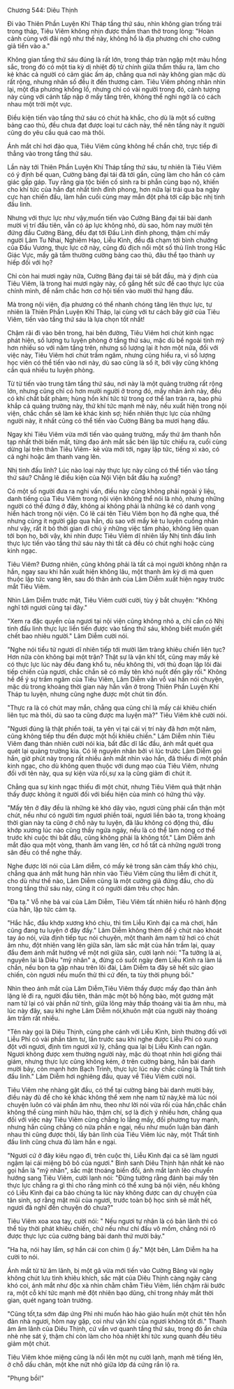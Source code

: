 




Chương 544: Diêu Thịnh


Đi vào Thiên Phần Luyện Khí Tháp tầng thứ sáu, nhìn không gian trống trải trong tháp, Tiêu Viêm không nhịn được thầm than thở trong lòng: "Hoàn cảnh cùng với đãi ngộ như thế này, không hổ là địa phương chỉ cho cường giả tiến vào a."

Không gian tầng thứ sáu đúng là rất lớn, trong tháp tràn ngập một màu hồng sắc, trong đó có một tia kỳ dị nhiệt độ từ chính giữa thẩm thấu ra, làm cho kẻ khác cả người có cảm giác ấm áp, chẳng qua nơi này không gian mặc dù rất rộng, nhưng nhân số đều ít đến thương cảm. Tiêu Viêm phóng nhãn nhìn lại, một địa phương khổng lồ, nhưng chỉ có vài người trong đó, cảnh tượng này cùng với cảnh tấp nập ở mấy tầng trên, không thể nghi ngờ là có cách nhau một trời một vực.

Điều kiện tiến vào tầng thứ sáu có chút hà khắc, cho dù là một số cường bảng cao thủ, đều chưa đạt được loại tư cách này, thế nên tầng này ít người cũng do yêu cầu quá cao mà thôi.

Ánh mắt chỉ hơi đảo qua, Tiêu Viêm cũng không hề chần chờ, trực tiếp đi thẳng vào trong tầng thứ sáu.

Lần này tới Thiên Phần Luyện Khí Tháp tầng thứ sáu, tự nhiên là Tiêu Viêm có ý định bế quan, Cường bảng đại tái đã tới gần, cũng làm cho hắn có cảm giác gấp gáp. Tuy rằng gia tộc biến cố sinh ra bi phẫn cùng bạo nộ, khiến cho khí tức của hắn đạt nhất tinh đỉnh phong, hơn nữa lại trải qua ba ngày cực hạn chiến đấu, làm hắn cuối cùng may mắn đột phá tới cấp bậc nhị tinh đấu linh.

Nhưng với thực lực như vậy,muốn tiến vào Cường Bảng đại tái bài danh mười vị trí đầu tiên, vẫn có áp lực không nhỏ, dù sao, hôm nay mười tên đứng đầu Cường Bảng, đều đạt tới Đấu Linh đỉnh phong, thậm chí mấy người Lâm Tu Nhai, Nghiêm Hạo, Liễu Kình, đều đã chạm tới bình chướng của Đấu Vương, thực lực cỡ này, cũng đủ địch nổi một số thủ lĩnh trong Hắc Giác Vực, mấy gã tầm thường cường bảng cao thủ, đâu thể tạo thành uy hiếp đối với họ?

Chỉ còn hai mươi ngày nữa, Cường Bảng đại tái sẽ bắt đầu, mà ý định của Tiêu Viêm, là trong hai mươi ngày này, cố gắng hết sức đề cao thực lực của chính mình, để nắm chắc hơn cơ hội tiến vào mười thứ hạng đầu.

Mà trong nội viện, địa phương có thể nhanh chóng tăng lên thực lực, tự nhiên là Thiên Phần Luyện Khí Tháp, lại cùng với tư cách bây giờ của Tiêu Viêm, tiến vào tầng thứ sáu là lựa chọn tốt nhất!

Chậm rãi đi vào bên trong, hai bên đường, Tiêu Viêm hơi chút kinh ngạc phát hiện, số lượng tu luyện phòng ở tầng thứ sáu, mặc dù bề ngoài tinh mỹ hơn nhiều so với năm tầng trên, nhưng số lượng lại ít hơn một nửa, đối với việc này, Tiêu Viêm hơi chút trầm ngâm, nhưng cũng hiểu ra, vì số lượng học viên có thể tiến vào nơi này, dù sao cũng là số ít, bởi vậy cũng không cần quá nhiều tu luyện phòng.

Từ từ tiến vào trung tâm tầng thứ sáu, nơi này là một quảng trường rất rộng lớn, nhưng cũng chỉ có hơn mười người ở trong đó, mấy nhân ảnh này, đều có khí chất bất phàm; hùng hồn khí tức từ trong cơ thể lan tràn ra, bao phủ khắp cả quảng trường này, thứ khí tức mạnh mẽ này, nếu xuất hiện trong nội viện, chắc chắn sẽ làm kẻ khác kinh sợ; hiển nhiên thực lực của những người này, ít nhất cũng có thể tiến vào Cường Bảng ba mươi hạng đầu.

Ngay khi Tiêu Viêm vừa mới tiến vào quảng trường, mấy thứ âm thanh hỗn tạp nhất thời biến mất, từng đạo ánh mắt sắc bén lập tức chiếu ra, cuối cùng dừng lại trên thân Tiêu Viêm- kẻ vừa mới tới, ngay lập tức, tiếng xì xào, có cả nghi hoặc âm thanh vang lên.

Nhị tinh đấu linh? Lúc nào loại này thực lực này cũng có thể tiến vào tầng thứ sáu? Chẳng lẽ điều kiện của Nội Viện bắt đầu hạ xuống?

Có một số người đưa ra nghi vấn, điều này cũng không phải ngoài ý liệu, danh tiếng của Tiêu Viêm trong nội viện không thể nói là nhỏ, nhưng những người có thể đứng ở đây, không ai không phải là những kẻ có danh vọng hiển hách trong nội viện. Có lẽ cái tên Tiêu Viêm bọn họ đã nghe qua, thế nhưng cũng ít người gặp qua hắn, dù sao với mấy kẻ tu luyện cuồng nhân như vậy, rất ít bỏ thời gian đi chú ý những việc tầm phào, không liên quan tới bọn họ, bởi vậy, khi nhìn được Tiêu Viêm dĩ nhiên lấy Nhị tinh đấu linh thực lực tiến vào tầng thứ sáu này thì tất cả đều có chút nghi hoặc cùng kinh ngạc.

Tiêu Viêm? Đương nhiên, cũng không phải là tất cả mọi người không nhận ra hắn, ngay sau khi hắn xuất hiện không lâu, một thanh âm kỳ dị mà quen thuộc lập tức vang lên, sau đó thân ảnh của Lâm Diễm xuất hiện ngay trước mắt Tiêu Viêm.

Nhìn Lâm Diễm trước mặt, Tiêu Viêm cười cười, tùy ý bắt chuyện: "Không nghĩ tới ngươi cũng tại đây."

"Xem ra đặc quyền của ngươi tại nội viện cũng không nhỏ a, chỉ cần có Nhị tinh đấu linh thực lực liền tiến được vào tầng thứ sáu, không biết muốn giết chết bao nhiêu người." Lâm Diễm cười nói.

"Nghe nói tiểu tử ngươi dĩ nhiên tiếp tới mười lăm tràng khiêu chiến liên tục? Hơn nữa còn không bại một trận? Thật sự là vận khí tốt, cũng may mấy kẻ có thực lực lúc này đều đang khổ tu, nếu không thì, với thủ đoạn lập lôi đài tiếp chiến của ngươi, chắc chắn sẽ có mấy tên khó nuốt đến gây rối." Không hề để ý sự trầm ngâm của Tiêu Viêm, Lâm Diễm vẫn vỗ vai hắn nói chuyện, mặc dù trong khoảng thời gian này hắn vẫn ở trong Thiên Phần Luyện Khí Tháp tu luyện, nhưng cũng nghe được một chút tin đồn.

"Thực ra là có chút may mắn, chẳng qua cũng chỉ là mấy cái khiêu chiến liên tục mà thôi, dù sao ta cũng được ma luyện mà?" Tiêu Viêm khẽ cười nói.

"Ngươi đúng là thật phiền toái, ta yên vị tại cái vị trí này đã hơn một năm, cũng không tiếp thu đến được một hồi khiêu chiến." Lâm Diễm nhìn Tiêu Viêm đang thản nhiên cười nói kia, bất đắc dĩ lắc đầu, ánh mắt quét qua quét lại quảng trường kia. Có lẽ nguyên nhân bởi vì lúc trước Lâm Diễm gọi hắn, giờ phút này trong rất nhiều ánh mắt nhìn vào hắn, đã thiếu đi một phần kinh ngạc, cho dù không quen thuộc với dung mạo của Tiêu Viêm, nhưng đối với tên này, qua sự kiện vừa rồi,sự xa lạ cũng giảm đi chút ít.

Chẳng qua sự kinh ngạc thiếu đi một chút, nhưng Tiêu Viêm quả thật nhận thấy được không ít người đối với biểu hiện của mình có hứng thú vậy.

"Mấy tên ở đây đều là những kẻ khó dây vào, ngươi cũng phải cẩn thận một chút, nếu như có người tìm ngươi phiền toái, ngươi liền bảo ta, trong khoảng thời gian này ta cũng ở chỗ này tu luyện, đã lâu không có động thủ, đầu khớp xương lúc nào cũng thấy ngứa ngáy, nếu là có thể làm nóng cơ thể trước khi cuộc thi bắt đầu, cũng không phải là không tốt." Lâm Diễm ánh mắt đảo qua một vòng, thanh âm vang lên, cơ hồ tất cả những người trong sân đều có thể nghe thấy.

Nghe được lời nói của Lâm diễm, có mấy kẻ trong sân cảm thấy khó chịu, chẳng qua ánh mắt hung hãn nhìn vào Tiêu Viêm cũng thu liễm đi chút ít, cho dù như thế nào, Lâm Diễm cũng là một cường giả đứng đầu, cho dù trong tầng thứ sáu này, cũng ít có người dám trêu chọc hắn.

"Đa tạ." Vỗ nhẹ bả vai của Lâm Diễm, Tiêu Viêm tất nhiên hiểu rõ hành động của hắn, lập tức cảm tạ.

"Hắc hắc, đầu khớp xương khó chịu, thì tìm Liễu Kình đại ca mà chơi, hắn cũng đang tu luyện ở đây đấy." Lâm Diễm không thèm để ý chút nào khoát tay áo nói, vừa định tiếp tục nói chuyện, một thanh âm nam tử hơi có chút âm nhu, đột nhiên vang lên giữa sân, làm sắc mặt của hắn trầm lại, quay đầu đem ánh mắt hướng về một nơi giữa sân, cười lạnh nói: "Ta tưởng là ai, nguyên lai là Diêu "mỹ nhân" a, đừng có suốt ngày đem Liễu Kình ra làm lá chắn, nếu bọn ta gặp nhau trên lôi đài, Lâm Diễm ta đây sẽ hết sức giao chiến, còn ngươi nếu muốn thử thì cứ đến, ta tùy thời phụng bồi."

Nhìn theo ánh mắt của Lâm Diễm,Tiêu Viêm thấy được mấy đạo thân ảnh lặng lẽ đi ra, người đầu tiên, thân mặc một bộ hồng bào, một gương mặt nam tử lại có vài phần nữ tính, giữa lông mày thấp thoáng vài tia âm nhu, mà lúc này đây, sau khi nghe Lâm Diễm nói,khuôn mặt của người này thoáng âm trầm rất nhiều.

"Tên này gọi là Diêu Thịnh, cùng phe cánh với Liễu Kình, bình thường đối với Liễu Phỉ có vài phần tâm tư, lần trước sau khi nghe được Liễu Phỉ có xung đột với ngươi, định tìm ngươi xử lý, chẳng qua lại bị Liễu Kình can ngăn. Ngươi không được xem thường người này, mặc dù thoạt nhìn hơi giống thái giám, nhưng thực lực cũng không kém, ở trên cường bảng, hắn bài danh mười bảy, còn mạnh hơn Bạch Trình, thực lực lúc này chắc cũng là Thất tinh đấu linh." Lâm Diễm hơi nghiêng đầu, quay về Tiêu Viêm cười nói.

Tiêu Viêm nhẹ nhàng gật đầu, có thể tại cường bảng bài danh mười bảy, điều này đủ để cho kẻ khác không thể xem nhẹ nam tử này,kẻ mà lúc nói chuyện luôn có vài phần âm nhu, theo như lời nói vừa rồi của hắn,chắc chắn không thể cùng mình hữu hảo, thậm chí, sợ là địch ý nhiều hơn, chẳng qua đối với việc này Tiêu Viêm cũng chẳng lo lắng mấy, đối phương tuy mạnh, nhưng hắn cũng chẳng có nửa phần e ngại, nếu như muốn luận bàn đánh nhau thì cũng được thôi, lấy bản lĩnh của Tiêu Viêm lúc này, một Thất tinh đấu linh cũng chưa đủ làm hắn e ngại.

"Ngươi cứ ở đây kiêu ngạo đi, trên cuộc thi, Liễu Kình đại ca sẽ làm ngươi ngậm lại cái miệng bô bô của ngươi." Bình sanh Diêu Thịnh hận nhất kẻ nào gọi hắn là "mỹ nhân", sắc mặt thoáng biến đổi, ánh mắt lạnh lẽo chuyển hướng sang Tiêu Viêm, cười lạnh nói: "Đừng tưởng rằng đánh bại mấy tên thực lực chẳng ra gì thì cho rằng mình có thể xưng bá nội viện, nếu không có Liễu Kình đại ca bảo chúng ta lúc này không được can dự chuyện của tân sinh, sợ rằng mặt mũi của ngươi, trước toàn bộ học sinh sẽ mất hết, ngươi đã nghĩ đến chuyện đó chưa?"

Tiêu Viêm xoa xoa tay, cười nói: " Nếu ngươi tự nhận là có bản lãnh thì có thể tùy thời phát khiêu chiến, chứ nếu như chỉ đấu võ mồm, chẳng nói rõ được thực lực của cường bảng bài danh thứ mười bảy."

"Ha ha, nói hay lắm, sợ hắn cái con chim () ấy." Một bên, Lâm Diễm ha ha cười to nói.

Ánh mắt từ từ âm lãnh, bị một gã vừa mới tiến vào Cường Bảng vài ngày không chút lưu tình khiêu khích, sắc mặt của Diêu Thịnh càng ngày càng khó coi, ánh mắt như độc xà nhìn chằm chằm Tiêu Viêm, liền chậm rãi bước ra, một cỗ khí tức mạnh mẽ đột nhiên bạo dũng, chỉ trong nháy mắt thời gian, quét ngang toàn trường.

"Cũng tốt,ta sớm đáp ứng Phỉ nhi muốn hảo hảo giáo huấn một chút tên hỗn đản nhà ngươi, hôm nay gặp, coi như vận khí của ngươi không tốt đi." Thanh âm âm lãnh của Diêu Thịnh, cứ vẩn vơ quanh tầng thứ sáu, trong đó ẩn chứa nhè nhẹ sát ý, thậm chí còn làm cho hỏa nhiệt khí tức xung quanh đều tiêu giảm một chút.

Tiêu Viêm khóe miệng cũng là nổi lên một nụ cười lạnh, mạnh mẽ tiếng lên, ở chỗ dấu chân, một khe nứt nhỏ giữa lớp đá cứng rắn lộ ra.

"Phụng bồi!"




